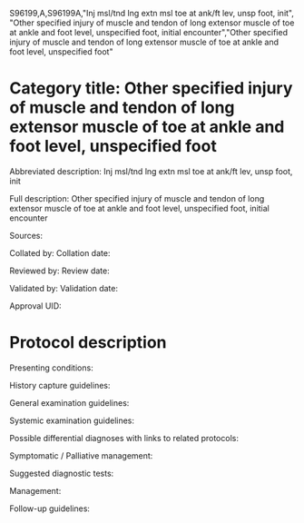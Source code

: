 S96199,A,S96199A,"Inj msl/tnd lng extn msl toe at ank/ft lev, unsp foot, init", "Other specified injury of muscle and tendon of long extensor muscle of toe at ankle and foot level, unspecified foot, initial encounter","Other specified injury of muscle and tendon of long extensor muscle of toe at ankle and foot level, unspecified foot"
# Category title: Other specified injury of muscle and tendon of long extensor muscle of toe at ankle and foot level, unspecified foot

Abbreviated description: Inj msl/tnd lng extn msl toe at ank/ft lev, unsp foot, init

Full description: Other specified injury of muscle and tendon of long extensor muscle of toe at ankle and foot level, unspecified foot, initial encounter

Sources:

Collated by:
Collation date:

Reviewed by:
Review date:

Validated by:
Validation date:

Approval UID:

# Protocol description

Presenting conditions:

History capture guidelines:

General examination guidelines:

Systemic examination guidelines:

Possible differential diagnoses with links to related protocols:

Symptomatic / Palliative management:

Suggested diagnostic tests:

Management:

Follow-up guidelines:
